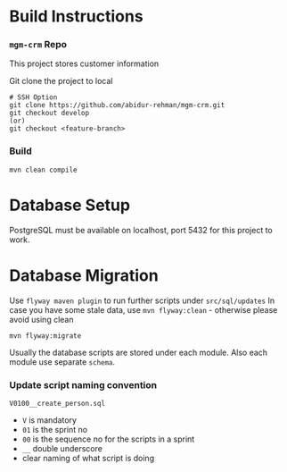 # Build Instructions

### `mgm-crm` Repo

This project stores customer information

Git clone the project to local
```
# SSH Option
git clone https://github.com/abidur-rehman/mgm-crm.git
git checkout develop
(or)
git checkout <feature-branch>

```

### Build

```
mvn clean compile
```

# Database Setup

PostgreSQL must be available on localhost, port 5432 for this project to work.

# Database Migration

Use `flyway maven plugin` to run further scripts under `src/sql/updates`
In case you have some stale data, use `mvn flyway:clean` - otherwise please avoid using clean
```
mvn flyway:migrate
```

Usually the database scripts are stored under each module. Also each module use separate `schema`. 

### Update script naming convention

```
V0100__create_person.sql
```

* `V` is mandatory
* `01` is the sprint no
* `00` is the sequence no for the scripts in a sprint
* `__` double underscore
* clear naming of what script is doing

